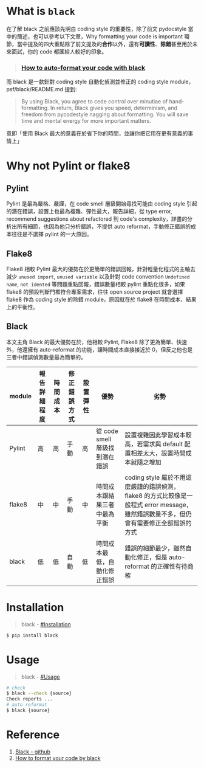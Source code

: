 # What is `black`

在了解 black 之前應該先明白 coding style 的重要性，除了前文 pydocstyle 當中的簡述，也可以參考以下文章，Why formatting your code is important 環節，當中提及的四大重點除了前文提及的**合作**以外，還有**可讀性**、**除錯**甚至用於未來面試，你的 code 都匯給人較好的印象。
 
> ### [How to auto-format your code with black](https://www.freecodecamp.org/news/auto-format-your-python-code-with-black/)

而 black 是一款針對 coding style 自動化偵測並修正的 coding style module，psf/black/README.md 提到:

> By using Black, you agree to cede control over minutiae of hand-formatting. In return, Black gives you speed, determinism, and freedom from pycodestyle nagging about formatting. You will save time and mental energy for more important matters.

意即「使用 Black 最大的意義在於省下你的時間，並讓你把它用在更有意義的事情上」

# Why not Pylint or flake8

## Pylint
Pylint 是最為嚴格、嚴謹，在 code smell 層級開始尋找可能由 coding style 引起的潛在錯誤，設置上也最為複雜、彈性最大，報告詳細，從 type error, recommend suggestions about refactored 到 code's complexity，詳盡的分析出所有細節，也因為他只分析錯誤，不提供 auto reformat，手動修正錯誤的成本往往是不選擇 pylint 的一大原因。

## Flake8
Flake8 相較 Pylint 最大的優勢在於更簡單的錯誤回報，針對輕量化程式的主軸去減少 `unused import`, `unused variable` 以及針對 code convention `Undefined name`, `not idented` 等問題重點回報，錯誤數量相較 pylint 重點化很多，如果 flake8 的預設判斷門檻符合專案需求，往往 open source project 就會選擇 flake8 作為 coding style 的除錯 module，原因就在於 flake8 在時間成本、結果上的平衡性。

## Black
本文主角 Black 的最大優勢在於，他相較 Pylint, Flake8 除了更為簡單、快速外，他還擁有 auto-reformat 的功能，讓時間成本直接接近於 0，但反之他也是三者中錯誤偵測數量最為簡單的。

| module | 報告詳細程度 | 時間成本 | 修正錯誤方式 | 設置彈性 | 優勢                           | 劣勢                                                                                                                                   |
| ------ | ------------ | -------- | ------------ | -------- | ------------------------------ | -------------------------------------------------------------------------------------------------------------------------------------- |
| Pylint | 高           | 高       | 手動         | 高       | 從 code smell 層級找到潛在錯誤 | 設置複雜因此學習成本較高，若需求與 default 配置相差太大，設置時間成本就隨之增加                                                        |
| flake8 | 中           | 中       | 手動         | 中       | 時間成本跟結果三者中最為平衡   | coding style 屬於不用這麼嚴謹的錯誤偵測，flake8 的方式比較像是一般程式 error message，雖然錯誤數量不多，但仍會有需要修正全部錯誤的方式 |
| black  | 低           | 低       | 自動         | 低       | 時間成本最低，自動化修正錯誤   | 錯誤的細節最少，雖然自動化修正，但是 auto-reformat 的正確性有待商榷 |

# Installation

> black - [#Installation](https://github.com/psf/black#installation)
```bash
$ pip install black
```

# Usage
> black - [#Usage](https://github.com/psf/black#usage)
```bash
# check
$ black --check {source}
Check reports ...
# auto reformat
$ black {source}
```

#  

# Reference

1. [Black - github](https://github.com/psf/black)
2. [How to format your code by black](https://www.freecodecamp.org/news/auto-format-your-python-code-with-black/)